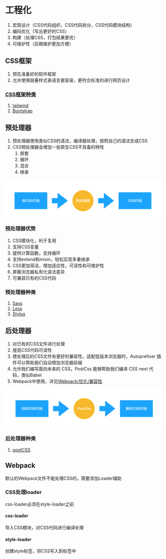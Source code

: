 # 工程化
1. 宏观设计（CSS代码组织，CSS代码拆分，CSS代码模块结构）
2. 编码优化（写出更好的CSS）
3. 构建（处理CSS，打包结果更优）
4. 可维护性（后期维护更加方便）

## CSS框架

1. 预先准备好的软件框架
2. 允许使用层叠样式表语言更容易，更符合标准的进行网页设计

### [CSS框架种类](https://cloud.tencent.com/developer/article/1572146?from=article.detail.1793543)

1. [tailwind](https://www.tailwindcss.cn/)
2. [Bootstrap](https://www.bootcss.com/)

## 预处理器

1. 预处理器使用类似CSS的语法，编译器处理，按照自己的语法生成CSS
2. CSS预处理器会增加一些原生CSS不具备的特性
   1. 嵌套
   2. 循环
   3. 混合
   4. 继承

![预处理器](assets/08-预处理器.jpg)

### 预处理器优势

1. CSS模块化，利于复用
2. 支持CSS变量
3. 提供计算函数，支持循环
4. 支持extend和mixin，轻松实现多重继承
5. CSS更加简洁，增加适应性，可读性和可维护性
6. 屏蔽浏览器私有化语法差异
7. 可兼容已有的CSS代码

### 预处理器种类

1. [Sass](https://sass-lang.com/)
2. [Less](https://less.bootcss.com/)
3. [Stylus](https://www.stylus-lang.cn/)

## 后处理器

1. 对已有的CSS文件进行处理
2. 提高CSS代码可读性
3. 使处理后的CSS文件有更好的兼容性，适配低版本浏览器时，Autoprefixer 插件可以帮助我们自动增加浏览器前缀
4. 允许我们编写面向未来的 CSS，PostCss 能够帮助我们编译 CSS next 代码，类似Babel
5. Webpack中使用，详见[Webpack/优化/兼容性](../Webpack/03-优化/05-兼容性.md)

![后处理器](assets/08-后处理器.png)

### 后处理器种类

1. [postCSS](https://www.postcss.com.cn/)

## Webpack

默认的Webpack文件不能处理CSS的，需要添加Loader辅助

### CSS处理loader

css-loader必须在style-loader之前

#### css-loader

导入CSS模块，对CSS代码进行编译处理

#### style-loader

创建style标签，将CSS写入到标签中
